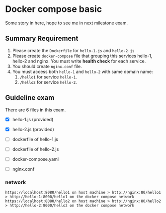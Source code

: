# Docker compose basic

Some story in here, hope to see me in next milestone exam.

## Summary Requirement

1. Please create the `Dockerfile` for `hello-1.js` and `hello-2.js`
2. Please create `docker-compose` file that grouping this services hello-1, hello-2 and nginx. You must write **health check** for each service.
3. You should create `nginx.conf` file.
4. You must access both `hello-1` and `hello-2` with same domain name:
   1. `/hello1` for service `hello-1`.
   2. `/hello2` for service `hello-2`.

## Guideline exam

There are 6 files in this exam.

- [x] hello-1.js (provided)
- [x] hello-2.js (provided)
- [ ] dockerfile of hello-1.js
- [ ] dockerfile of hello-2.js
- [ ] docker-compose.yaml
- [ ] nginx.conf


### network
```
https://localhost:8080/hello1 on host machine > http://nginx:80/hello1 > http://hello-1:8000/hello1 on the docker compose network
https://localhost:8080/hello2 on host machine > http://nginx:80/hello2 > http://hello-2:8000/hello2 on the docker compose network
``` 
